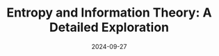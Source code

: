---
author_profile: false
categories:
- Physics
- Information Theory
classes: wide
date: '2024-09-27'
excerpt: Explore entropy's role in thermodynamics, information theory, and quantum
  mechanics, and its broader implications in physics and beyond.
header:
  image: /assets/images/data_science_5.jpg
  overlay_image: /assets/images/data_science_5.jpg
  show_overlay_excerpt: false
  teaser: /assets/images/data_science_5.jpg
seo_description: An in-depth exploration of entropy in thermodynamics, statistical
  mechanics, and information theory, from classical formulations to quantum mechanics
  applications.
seo_title: 'Entropy and Information Theory: A Comprehensive Analysis'
tags:
- Entropy
- Information Theory
- Statistical Mechanics
- Quantum Physics
title: 'Entropy and Information Theory: A Detailed Exploration'
---